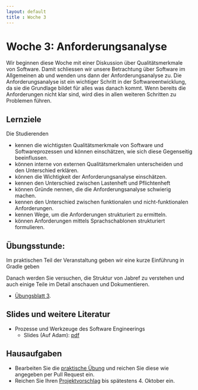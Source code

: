 ```yaml
---
layout: default
title : Woche 3
---
```


# Woche 3: Anforderungsanalyse

Wir beginnen diese Woche mit einer Diskussion über Qualitätsmerkmale von Software. Damit schliessen wir unsere Betrachtung über Software im Allgemeinen ab und wenden uns dann der Anforderungsanalyse zu. 
Die Anforderungsanalyse ist ein wichtiger Schritt in der Softwareentwicklung, da sie die Grundlage bildet für alles was danach kommt. Wenn bereits die Anforderungen nicht klar sind, wird dies in allen weiteren Schritten zu Problemen führen.

## Lernziele 

Die Studierenden

* kennen die wichtigsten Qualitätsmerkmale von Software und Softwareprozessen und können einschätzen, wie sich diese Gegenseitig beeinflussen.
* können interne von externen Qualitätsmerkmalen unterscheiden und den Unterschied erklären.
* können die Wichtigkeit der Anforderungsanalyse einschätzen.
* kennen den Unterschied zwischen Lastenheft und Pflichtenheft
* können Gründe nennen, die die Anforderungsanalyse schwierig machen.
* kennen den Unterschied zwischen funktionalen und nicht-funktionalen Anforderungen.
* kennen Wege, um die Anforderungen strukturiert zu ermitteln.
* können Anforderungen mittels Sprachschablonen strukturiert formulieren.



## Übungsstunde:

 Im praktischen Teil der Veranstaltung geben wir eine kurze Einführung in Gradle geben

Danach werden Sie versuchen, die Struktur von Jabref zu verstehen und auch einige Teile im Detail anschauen und 
Dokumentieren. 

* [Übungsblatt 3](../exercises/code-reading). 



## Slides und weitere Literatur

* Prozesse und Werkzeuge des Software Engineerings
    * Slides (Auf Adam): [pdf](https://adam.unibas.ch/goto_adam_file_1891606_download.html)

## Hausaufgaben

* Bearbeiten Sie die [praktische Übung](../exercises/code-reading) und reichen Sie diese wie angegeben per Pull Request ein. 
* Reichen Sie Ihren [Projektvorschlag](../project/projektvorschlag) bis spätestens 4. Oktober ein. 

